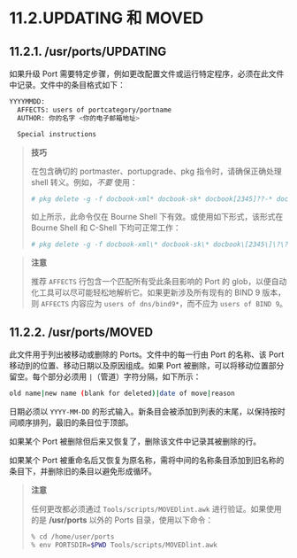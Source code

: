 # 11.2.UPDATING 和 MOVED

## 11.2.1. /usr/ports/UPDATING

如果升级 Port 需要特定步骤，例如更改配置文件或运行特定程序，必须在此文件中记录。文件中的条目格式如下：

```sh
YYYYMMDD:
  AFFECTS: users of portcategory/portname
  AUTHOR: 你的名字 <你的电子邮箱地址>

  Special instructions
```

>**技巧**
>
>在包含确切的 portmaster、portupgrade、pkg 指令时，请确保正确处理 shell 转义。例如，*不要* 使用：
>
>```sh
># pkg delete -g -f docbook-xml* docbook-sk* docbook[2345]??-* docbook-4*
>```
>
>如上所示，此命令仅在 Bourne Shell 下有效。或使用如下形式，该形式在 Bourne Shell 和 C-Shell 下均可正常工作：
>
>```sh
># pkg delete -g -f docbook-xml\* docbook-sk\* docbook\[2345\]\?\?-\* docbook-4\*
>```


>**注意**
>
>推荐 `AFFECTS` 行包含一个匹配所有受此条目影响的 Port 的 glob，以便自动化工具可以尽可能轻松地解析它。如果更新涉及所有现有的 BIND 9 版本，则 `AFFECTS` 内容应为 `users of dns/bind9*`，而不应为 `users of BIND 9`。


## 11.2.2. /usr/ports/MOVED

此文件用于列出被移动或删除的 Ports。文件中的每一行由 Port 的名称、该 Port 移动到的位置、移动日期以及原因组成。如果 Port 被删除，可以将移动位置部分留空。每个部分必须用 `|`（管道）字符分隔，如下所示：

```sh
old name|new name (blank for deleted)|date of move|reason
```

日期必须以 `YYYY-MM-DD` 的形式输入。新条目会被添加到列表的末尾，以保持按时间顺序排列，最旧的条目位于顶部。

如果某个 Port 被删除但后来又恢复了，删除该文件中记录其被删除的行。

如果某个 Port 被重命名后又恢复为原名称，需将中间的名称条目添加到旧名称的条目下，并删除旧的条目以避免形成循环。

>**注意**
>
>任何更改都必须通过 `Tools/scripts/MOVEDlint.awk` 进行验证。如果使用的是 **/usr/ports** 以外的 Ports 目录，使用以下命令：
>
>```sh
>% cd /home/user/ports
>% env PORTSDIR=$PWD Tools/scripts/MOVEDlint.awk
>```

